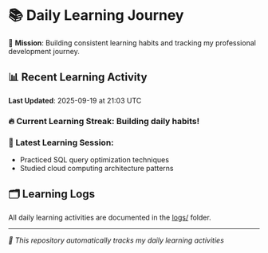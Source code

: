 # 📚 Daily Learning Journey

🎯 **Mission**: Building consistent learning habits and tracking my professional development journey.

## 📊 Recent Learning Activity

**Last Updated**: 2025-09-19 at 21:03 UTC

### 🔥 Current Learning Streak: Building daily habits!

### 📝 Latest Learning Session:
- Practiced SQL query optimization techniques
- Studied cloud computing architecture patterns

## 🗂️ Learning Logs

All daily learning activities are documented in the [logs/](./logs/) folder.

---
*🤖 This repository automatically tracks my daily learning activities*
